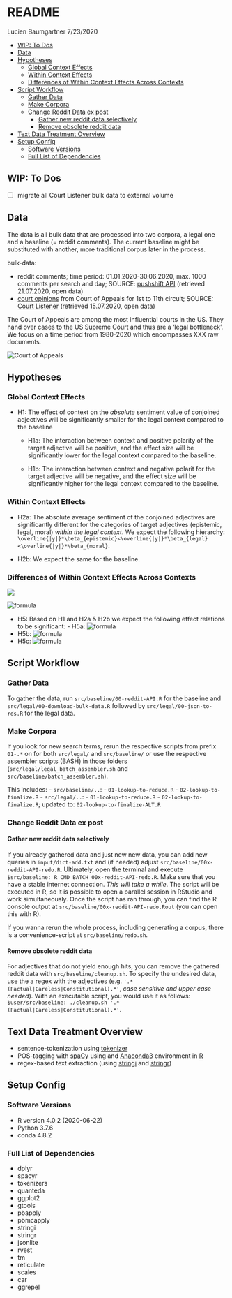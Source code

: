 README
================
Lucien Baumgartner
7/23/2020

  - [WIP: To Dos](#wip-to-dos)
  - [Data](#data)
  - [Hypotheses](#hypotheses)
      - [Global Context Effects](#global-context-effects)
      - [Within Context Effects](#within-context-effects)
      - [Differences of Within Context Effects Across
        Contexts](#differences-of-within-context-effects-across-contexts)
  - [Script Workflow](#script-workflow)
      - [Gather Data](#gather-data)
      - [Make Corpora](#make-corpora)
      - [Change Reddit Data ex post](#change-reddit-data-ex-post)
          - [Gather new reddit data
            selectively](#gather-new-reddit-data-selectively)
          - [Remove obsolete reddit data](#remove-obsolete-reddit-data)
  - [Text Data Treatment Overview](#text-data-treatment-overview)
  - [Setup Config](#setup-config)
      - [Software Versions](#software-versions)
      - [Full List of Dependencies](#full-list-of-dependencies)

## WIP: To Dos

  - [ ] migrate all Court Listener bulk data to external volume

## Data

The data is all bulk data that are processed into two corpora, a legal
one and a baseline (= reddit comments). The current baseline might be
substituted with another, more traditional corpus later in the process.

bulk-data:

  - reddit comments; time period: 01.01.2020-30.06.2020, max. 1000
    comments per search and day; SOURCE: [pushshift
    API](https://pushshift.io/api-parameters/) (retrieved 21.07.2020,
    open data)
  - [court
    opinions](https://legal-dictionary.thefreedictionary.com/Court+Opinion)
    from Court of Appeals for 1st to 11th circuit; SOURCE: [Court
    Listener](https://www.courtlistener.com/api/bulk-info/) (retrieved
    15.07.2020, open data)

The Court of Appeals are among the most influential courts in the US.
They hand over cases to the US Supreme Court and thus are a ‘legal
bottleneck’. We focus on a time period from 1980-2020 which encompasses
XXX raw documents.

![Court of
Appeals](res/img/2560px-US_Court_of_Appeals_and_District_Court_map.svg.png)

## Hypotheses

### Global Context Effects

  - H1: The effect of context on the *absolute* sentiment value of
    conjoined adjectives will be significantly smaller for the legal
    context compared to the baseline
      - H1a: The interaction between context and positive polarity of
        the target adjective will be positive, and the effect size will
        be significantly lower for the legal context compared to the
        baseline.
    
      - H1b: The interaction between context and negative polarit for
        the target adjective will be negative, and the effect size will
        be significantly higher for the legal context compared to the
        baseline.

### Within Context Effects

  - H2a: The absolute average sentiment of the conjoined adjectives are
    significantly different for the categories of target adjectives
    (epistemic, legal, moral) *within the legal context*. We expect the
    following hierarchy:
    `\overline{|y|}*\beta_{epistemic}<\overline{|y|}*\beta_{legal}<\overline{|y|}*\beta_{moral}`.

  - H2b: We expect the same for the baseline.

### Differences of Within Context Effects Across Contexts

<img src="https://render.githubusercontent.com/render/math?math=e^{i%20\pi}%20=%20-\overline{1}">

![formula](https://render.githubusercontent.com/render/math?math=e\\overline%7By%7D)
- H5: Based on H1 and H2a & H2b we expect the following effect relations
to be significant: - H5a:
![formula](https://render.githubusercontent.com/render/math?math=\\overline%7B%7Cy%7C%7D*I\(\\beta_%7Bepistemic%7D*\\beta_%7Bcontext:legal%7D\)%3C\\overline%7B%7Cy%7C%7D*I\(\\beta_%7Bepistemic%7D*\\beta_%7Bcontext:baseline%7D\))
- H5b:
![formula](https://render.githubusercontent.com/render/math?math=\\overline%7B%7Cy%7C%7D*I\(\\beta_%7Blegal%7D*\\beta_%7Bcontext:legal%7D\)%3C\\overline%7B%7Cy%7C%7D*I\(\\beta_%7Blegal%7D*\\beta_%7Bcontext:baseline%7D\))
- H5c:
![formula](https://render.githubusercontent.com/render/math?math=\\overline%7B%7Cy%7C%7D*I\(\\beta_%7Bmoral%7D*\\beta_%7Bcontext:legal%7D\)%3C\\overline%7B%7Cy%7C%7D*I\(\\beta_%7Bmoral%7D*\\beta_%7Bcontext:baseline%7D\))

## Script Workflow

### Gather Data

To gather the data, run `src/baseline/00-reddit-API.R` for the baseline
and `src/legal/00-download-bulk-data.R` followed by
`src/legal/00-json-to-rds.R` for the legal data.

### Make Corpora

If you look for new search terms, rerun the respective scripts from
prefix `01-.*` on for both `src/legal/` and `src/baseline/` or use the
respective assembler scripts (BASH) in those folders
(`src/legal/legal_batch_assembler.sh` and
`src/baseline/batch_assembler.sh`).

This includes: - `src/baseline/..`: - `01-lookup-to-reduce.R` -
`02-lookup-to-finalize.R` - `src/legal/..`: - `01-lookup-to-reduce.R` -
`02-lookup-to-finalize.R`; updated to: `02-lookup-to-finalize-ALT.R`

### Change Reddit Data ex post

#### Gather new reddit data selectively

If you already gathered data and just new new data, you can add new
queries in `input/dict-add.txt` and (if needed) adjust
`src/baseline/00x-reddit-API-redo.R`. Ultimately, open the terminal and
execute `$src/baseline: R CMD BATCH 00x-reddit-API-redo.R`. Make sure
that you have a stable internet connection. *This will take a while*.
The script will be executed in R, so it is possible to open a parallel
session in RStudio and work simultaneously. Once the script has ran
through, you can find the R console output at
`src/baseline/00x-reddit-API-redo.Rout` (you can open this with R).

If you wanna rerun the whole process, including generating a corpus,
there is a convenience-script at `src/baseline/redo.sh`.

#### Remove obsolete reddit data

For adjectives that do not yield enough hits, you can remove the
gathered reddit data with `src/baseline/cleanup.sh`. To specify the
undesired data, use the a regex with the adjectives
(e.g. `'.*(Factual|Careless|Constitutional).*'`, *case sensitive and
upper case needed*). With an executable script, you would use it as
follows: `$user/src/baseline: ./cleanup.sh
'.*(Factual|Careless|Constitutional).*'`.

## Text Data Treatment Overview

  - sentence-tokenization using
    [tokenizer](https://cran.r-project.org/web/packages/tokenizers/)
  - POS-tagging with [spaCy](https://spacy.io/) using and
    [Anaconda3](https://www.anaconda.com/products/individual)
    environment in [R](https://www.r-project.org/)
  - regex-based text extraction (using
    [stringi](https://cran.r-project.org/web/packages/stringi/index.html)
    and [stringr](https://cran.r-project.org/web/packages/stringr/))

## Setup Config

### Software Versions

  - R version 4.0.2 (2020-06-22)
  - Python 3.7.6
  - conda 4.8.2

### Full List of Dependencies

  - dplyr
  - spacyr
  - tokenizers
  - quanteda
  - ggplot2
  - gtools
  - pbapply
  - pbmcapply
  - stringi
  - stringr
  - jsonlite
  - rvest
  - tm
  - reticulate
  - scales
  - car
  - ggrepel
